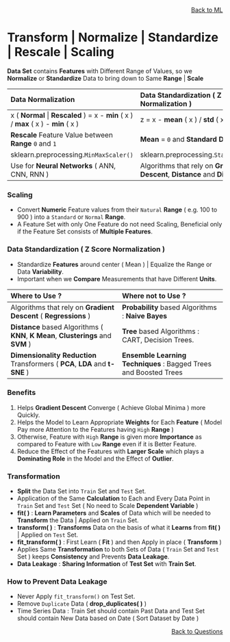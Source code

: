 <p align='right'><a align="right" href="https://github.com/KIRANKUMAR7296/Library/blob/main/Machine%20Learning/Machine%20Learning%20Models.md">Back to ML</a></p>

# Transform | Normalize | Standardize | Rescale | Scaling

**Data Set** contains **Features** with Different Range of Values, so we **Normalize** or **Standardize** Data to bring down to Same **Range** | **Scale**

Data Normalization | Data Standardization ( Z Score Normalization )
:--- | :---
x ( **Normal** \| **Rescaled** ) =  x - **min** ( x ) / **max** ( x ) - **min** ( x ) | z = x - **mean** ( x ) / **std** ( x )
**Rescale** Feature Value between **Range** `0` and `1` | **Mean** = `0` and **Standard Deviation** = `1`
sklearn.preprocessing.`MinMaxScaler()` | sklearn.preprocessing.`StandardScaler()`
Use for **Neural Networks** ( ANN, CNN, RNN ) | Algorithms that rely on **Gradient Descent**, **Distance** and **Dimensions**

### Scaling 
- Convert **Numeric** Feature values from their `Natural` **Range** ( e.g. 100 to 900 ) into a `Standard` or `Normal` **Range**.
- A Feature Set with only One Feature do not need Scaling, Beneficial only if the Feature Set consists of **Multiple Features**.

### Data Standardization ( Z Score Normalization )
- Standardize **Features** around center ( Mean ) | Equalize the Range or Data **Variability**.
- Important when we **Compare** Measurements that have Different **Units**.

Where to **Use** ? | Where **not** to **Use** ?
:--- | :---
Algorithms that rely on **Gradient Descent** ( **Regressions** ) | **Probability** based Algorithms : **Naive Bayes**
**Distance** based Algorithms ( **KNN**, **K Mean**, **Clusterings** and **SVM** ) | **Tree** based Algorithms : CART, Decision Trees.  
**Dimensionality Reduction** Transformers ( **PCA**, **LDA** and **t-SNE** ) | **Ensemble Learning Techniques** : Bagged Trees and Boosted Trees

### Benefits 
1. Helps **Gradient Descent** Converge ( Achieve Global Minima ) more Quickly.
2. Helps the Model to Learn Appropriate **Weights** for Each **Feature** ( Model Pay more Attention to the Features having `High` **Range** )
3. Otherwise, Feature with `High` **Range** is given more **Importance** as compared to Feature with `Low` **Range** even if it is Better Feature.
4. Reduce the Effect of the Features with **Larger Scale** which plays a **Dominating Role** in the Model and the Effect of **Outlier**.

### Transformation

- **Split** the Data Set into `Train` Set and `Test` Set.
- Application of the Same **Calculation** to Each and Every Data Point in `Train` Set and `Test` Set ( No need to Scale **Dependent Variable** )
- **fit( )** : **Learn Parameters** and **Scales** of Data which will be needed to **Transform** the Data | Applied on `Train` Set.
- **transform( )** : **Transforms** Data on the basis of what it **Learns** from **fit( )** | Applied on `Test` Set.
- **fit_transform( )** : First Learn ( **Fit** ) and then Apply in place ( **Transform** )
- Applies Same **Transformation** to both Sets of Data ( `Train` Set and `Test` Set ) keeps **Consistency** and Prevents **Data Leakage**.
- **Data Leakage** :  **Sharing Information** of **Test Set** with **Train Set**.

### How to Prevent Data Leakage 
- Never Apply `fit_transform()` on Test Set.
- Remove `Duplicate` Data ( **drop_duplicates( )** )
- Time Series Data : Train Set should contain Past Data and Test Set should contain New Data based on Date ( Sort Dataset by Date ) 

<p align='right'><a align="right" href="https://github.com/KIRANKUMAR7296/Library/blob/main/Interview.md">Back to Questions</a></p>
